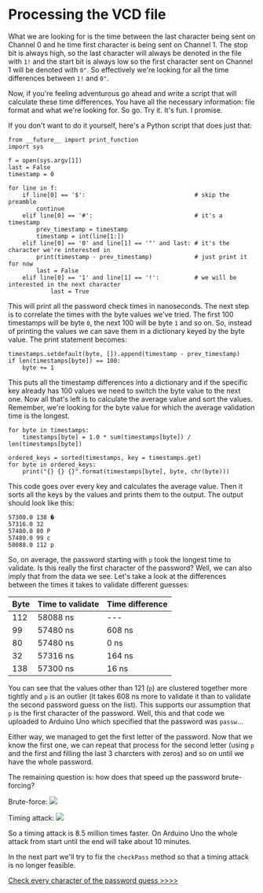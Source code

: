 # Processing the VCD file
What we are looking for is the time between the last character being sent on Channel 0 and he time first character is being sent on Channel 1. The stop bit is always high, so the last character will always be denoted in the file with `1!` and the start bit is always low so the first character sent on Channel 1 will be denoted with `0"`. So effectively we're looking for all the time differences between `1!` and `0"`.

Now, if you're feeling adventurous go ahead and write a script that will calculate these time differences. You have all the necessary information: file format and what we're looking for. So go. Try it. It's fun. I promise.

If you don't want to do it yourself, here's a Python script that does just that:

```
from __future__ import print_function
import sys

f = open(sys.argv[1])
last = False
timestamp = 0

for line in f:
    if line[0] == '$':                               # skip the preamble
        continue
    elif line[0] == '#':                             # it's a timestamp
        prev_timestamp = timestamp
        timestamp = int(line[1:])
    elif line[0] == '0' and line[1] == '"' and last: # it's the character we're interested in
        print(timestamp - prev_timestamp)            # just print it for now
        last = False
    elif line[0] == '1' and line[1] == '!':          # we will be interested in the next character
            last = True
```

This will print all the password check times in nanoseconds. The next step is to correlate the times with the byte values we've tried. The first 100 timestamps will be byte `0`, the next 100 will be byte `1` and so on. So, instead of printing the values we can save them in a dictionary keyed by the byte value. The print statement becomes:

```
timestamps.setdefault(byte, []).append(timestamp - prev_timestamp)
if len(timestamps[byte]) == 100:
    byte += 1
```

This puts all the timestamp differences into a dictionary and if the specific key already has 100 values we need to switch the byte value to the next one. Now all that's left is to calculate the average value and sort the values. Remember, we're looking for the byte value for which the average validation time is the longest.

```
for byte in timestamps:
    timestamps[byte] = 1.0 * sum(timestamps[byte]) / len(timestamps[byte])

ordered_keys = sorted(timestamps, key = timestamps.get)
for byte in ordered_keys:
    print("{} {} {}".format(timestamps[byte], byte, chr(byte)))
```

This code goes over every key and calculates the average value. Then it sorts all the keys by the values and prints them to the output. The output should look like this:

```
57300.0 138 �
57316.0 32  
57480.0 80 P
57480.0 99 c
58088.0 112 p
```

So, on average, the password starting with `p` took the longest time to validate. Is this really the first character of the password? Well, we can also imply that from the data we see. Let's take a look at the differences between the times it takes to validate different guesses:

Byte | Time to validate | Time difference 
-----|------------------|-----------------
112 | 58088 ns | ---
99  | 57480 ns | 608 ns
80  | 57480 ns | 0 ns
32  | 57316 ns | 164 ns
138 | 57300 ns | 16 ns

You can see that the values other than 121 (`p`) are clustered together more tightly and `p` is an outlier (it takes 608 ns more to validate it than to validate the second password guess on the list). This supports our assumption that `p` is the first character of the password. Well, this and that code we uploaded to Arduino Uno which specified that the password was `passw`...

Either way, we managed to get the first letter of the password. Now that we know the first one, we can repeat that process for the second letter (using `p` and the first and filling the last 3 charcters with zeros) and so on until we have the whole password.

The remaining question is: how does that speed up the password brute-forcing?

Brute-force: <img src="https://render.githubusercontent.com/render/math?math=256^5 = 1,099,511,627,776">

Timing attack: <img src="https://render.githubusercontent.com/render/math?math=(256 \times 100)\times 5 = 128,000">

So a timing attack is 8.5 million times faster. On Arduino Uno the whole attack from start until the end will take about 10 minutes.

In the next part we'll try to fix the `checkPass` method so that a timing attack is no longer feasible.

[Check every character of the password guess >>>>](power.md)
